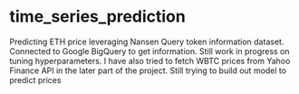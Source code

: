 # time_series_prediction

Predicting ETH price leveraging Nansen Query token information dataset. Connected to Google BigQuery to get information. Still work in progress on tuning hyperparameters. I have also tried to fetch WBTC prices from Yahoo Finance API in the later part of the project. Still trying to build out model to predict prices
